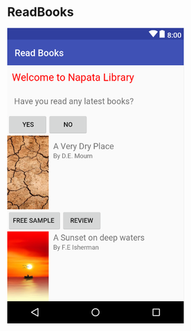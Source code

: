 # ReadBooks

![alt text](ReadBooks_Screenshots/mycard.png "An android card project that demonstrates some basic layouts in android ")

